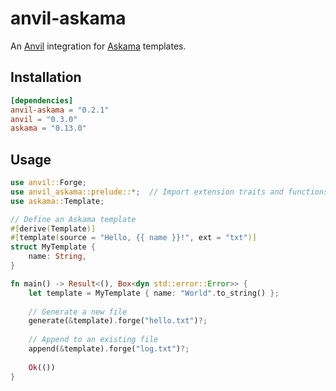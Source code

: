 # anvil-askama

An [Anvil](https://github.com/anvil-rs/anvil) integration for [Askama](https://github.com/askama-rs/askama) templates.

## Installation

```toml
[dependencies]
anvil-askama = "0.2.1"
anvil = "0.3.0"
askama = "0.13.0"
```

## Usage

```rust
use anvil::Forge;
use anvil_askama::prelude::*;  // Import extension traits and functions
use askama::Template;

// Define an Askama template
#[derive(Template)]
#[template(source = "Hello, {{ name }}!", ext = "txt")]
struct MyTemplate {
    name: String,
}

fn main() -> Result<(), Box<dyn std::error::Error>> {
    let template = MyTemplate { name: "World".to_string() };
    
    // Generate a new file
    generate(&template).forge("hello.txt")?;
    
    // Append to an existing file
    append(&template).forge("log.txt")?;
    
    Ok(())
}
```
